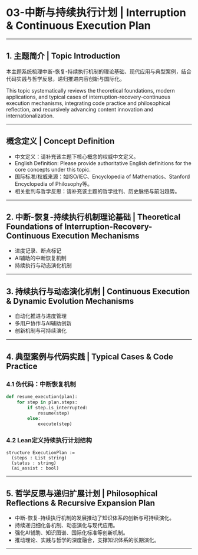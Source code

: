 # 03-中断与持续执行计划 | Interruption & Continuous Execution Plan

---

## 1. 主题简介 | Topic Introduction

本主题系统梳理中断-恢复-持续执行机制的理论基础、现代应用与典型案例，结合代码实践与哲学反思，递归推进内容创新与国际化。

This topic systematically reviews the theoretical foundations, modern applications, and typical cases of interruption-recovery-continuous execution mechanisms, integrating code practice and philosophical reflection, and recursively advancing content innovation and internationalization.

---

## 概念定义 | Concept Definition

- 中文定义：请补充该主题下核心概念的权威中文定义。
- English Definition: Please provide authoritative English definitions for the core concepts under this topic.
- 国际标准/权威来源：如ISO/IEC、Encyclopedia of Mathematics、Stanford Encyclopedia of Philosophy等。
- 相关批判与哲学反思：请补充该主题的哲学批判、历史脉络与前沿趋势。

---

## 2. 中断-恢复-持续执行机制理论基础 | Theoretical Foundations of Interruption-Recovery-Continuous Execution Mechanisms

- 进度记录、断点标记
- AI辅助的中断恢复机制
- 持续执行与动态演化机制

---

## 3. 持续执行与动态演化机制 | Continuous Execution & Dynamic Evolution Mechanisms

- 自动化推进与进度管理
- 多用户协作与AI辅助创新
- 创新机制与可持续演化

---

## 4. 典型案例与代码实践 | Typical Cases & Code Practice

### 4.1 伪代码：中断恢复机制

```python
def resume_execution(plan):
    for step in plan.steps:
        if step.is_interrupted:
            resume(step)
        else:
            execute(step)
```

### 4.2 Lean定义持续执行计划结构

```lean
structure ExecutionPlan :=
  (steps : List string)
  (status : string)
  (ai_assist : bool)
```

---

## 5. 哲学反思与递归扩展计划 | Philosophical Reflections & Recursive Expansion Plan

- 中断-恢复-持续执行机制的发展推动了知识体系的创新与可持续演化。
- 持续递归细化各机制、动态演化与现代应用。
- 强化AI辅助、知识图谱、国际化标准等创新机制。
- 推动理论、实践与哲学的深度融合，支撑知识体系的长期演化。

---
